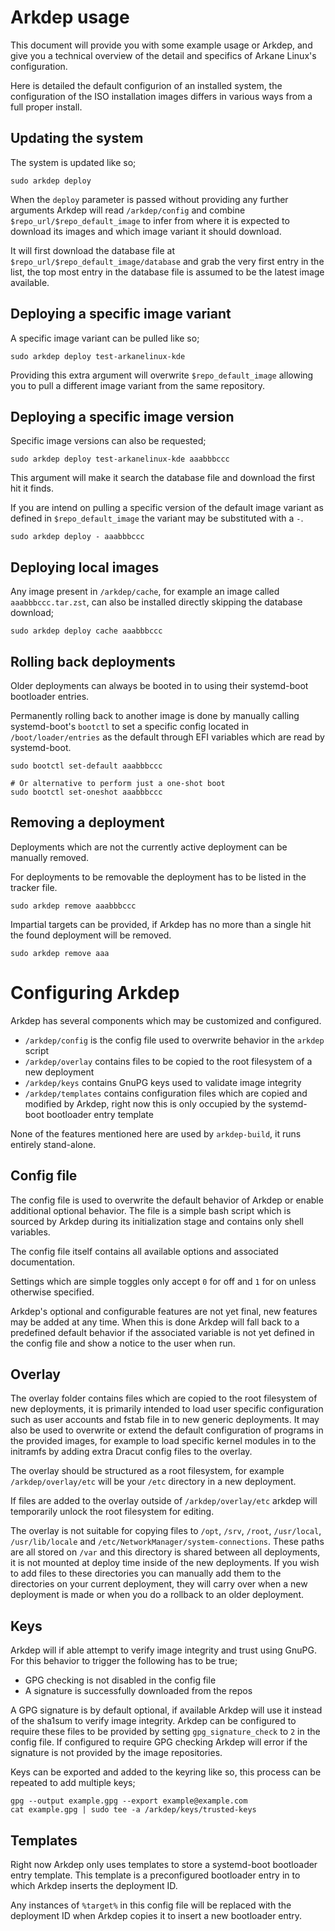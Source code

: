 # Arkdep usage
This document will provide you with some example usage or Arkdep, and give you a technical overview of the detail and specifics of Arkane Linux's configuration.

Here is detailed the default configurion of an installed system, the configuration of the ISO installation images differs in various ways from a full proper install.

## Updating the system
The system is updated like so;

```console
sudo arkdep deploy
```

When the `deploy` parameter is passed without providing any further arguments Arkdep will read `/arkdep/config` and combine `$repo_url/$repo_default_image` to infer from where it is expected to download its images and which image variant it should download.

It will first download the database file at `$repo_url/$repo_default_image/database` and grab the very first entry in the list, the top most entry in the database file is assumed to be the latest image available.

## Deploying a specific image variant
A specific image variant can be pulled like so;

```console
sudo arkdep deploy test-arkanelinux-kde
```

Providing this extra argument will overwrite `$repo_default_image` allowing you to pull a different image variant from the same repository.

## Deploying a specific image version
Specific image versions can also be requested;

```console
sudo arkdep deploy test-arkanelinux-kde aaabbbccc
```

This argument will make it search the database file and download the first hit it finds.

If you are intend on pulling a specific version of the default image variant as defined in `$repo_default_image` the variant may be substituted with a `-`.

```console
sudo arkdep deploy - aaabbbccc
```

## Deploying local images
Any image present in `/arkdep/cache`, for example an image called `aaabbbccc.tar.zst`, can also be installed directly skipping the database download;

```console
sudo arkdep deploy cache aaabbbccc
```

## Rolling back deployments
Older deployments can always be booted in to using their systemd-boot bootloader entries.

Permanently rolling back to another image is done by manually calling systemd-boot's `bootctl` to set a specific config located in `/boot/loader/entries` as the default through EFI variables which are read by systemd-boot.

```console
sudo bootctl set-default aaabbbccc

# Or alternative to perform just a one-shot boot
sudo bootctl set-oneshot aaabbbccc
```

## Removing a deployment
Deployments which are not the currently active deployment can be manually removed.

For deployments to be removable the deployment has to be listed in the tracker file.

```console
sudo arkdep remove aaabbbccc
```

Impartial targets can be provided, if Arkdep has no more than a single hit the found deployment will be removed.

```console
sudo arkdep remove aaa
```

# Configuring Arkdep
Arkdep has several components which may be customized and configured.

- `/arkdep/config` is the config file used to overwrite behavior in the `arkdep` script
- `/arkdep/overlay` contains files to be copied to the root filesystem of a new deployment
- `/arkdep/keys` contains GnuPG keys used to validate image integrity
- `/arkdep/templates` contains configuration files which are copied and modified by Arkdep, right now this is only occupied by the systemd-boot bootloader entry template

None of the features mentioned here are used by `arkdep-build`, it runs entirely stand-alone.

## Config file
The config file is used to overwrite the default behavior of Arkdep or enable additional optional behavior. The file is a simple bash script which is sourced by Arkdep during its initialization stage and contains only shell variables.

The config file itself contains all available options and associated documentation.

Settings which are simple toggles only accept `0` for off and `1` for on unless otherwise specified.

Arkdep's optional and configurable features are not yet final, new features may be added at any time. When this is done Arkdep will fall back to a predefined default behavior if the associated variable is not yet defined in the config file and show a notice to the user when run.

## Overlay
The overlay folder contains files which are copied to the root filesystem of new deployments, it is primarily intended to load user specific configuration such as user accounts and fstab file in to new generic deployments. It may also be used to overwrite or extend the default configuration of programs in the provided images, for example to load specific kernel modules in to the initramfs by adding extra Dracut config files to the overlay.

The overlay should be structured as a root filesystem, for example `/arkdep/overlay/etc` will be your `/etc` directory in a new deployment.

If files are added to the overlay outside of `/arkdep/overlay/etc` arkdep will temporarily unlock the root filesystem for editing.

The overlay is not suitable for copying files to `/opt`, `/srv`, `/root`, `/usr/local`, `/usr/lib/locale` and `/etc/NetworkManager/system-connections`. These paths are all stored on `/var` and this directory is shared between all deployments, it is not mounted at deploy time inside of the new deployments. If you wish to add files to these directories you can manually add them to the directories on your current deployment, they will carry over when a new deployment is made or when you do a rollback to an older deployment.

## Keys
Arkdep will if able attempt to verify image integrity and trust using GnuPG. For this behavior to trigger the following has to be true;

- GPG checking is not disabled in the config file
- A signature is successfully downloaded from the repos

A GPG signature is by default optional, if available Arkdep will use it instead of the sha1sum to verify image integrity. Arkdep can be configured to require these files to be provided by setting `gpg_signature_check` to `2` in the config file. If configured to require GPG checking Arkdep will error if the signature is not provided by the image repositories.

Keys can be exported and added to the keyring like so, this process can be repeated to add multiple keys;
```console
gpg --output example.gpg --export example@example.com
cat example.gpg | sudo tee -a /arkdep/keys/trusted-keys
```

## Templates
Right now Arkdep only uses templates to store a systemd-boot bootloader entry template. This template is a preconfigured bootloader entry in to which Arkdep inserts the deployment ID.

Any instances of `%target%` in this config file will be replaced with the deployment ID when Arkdep copies it to insert a new bootloader entry.
